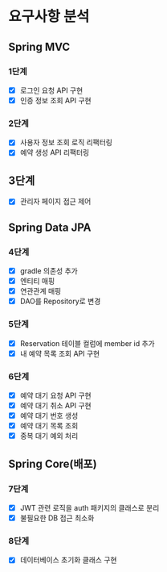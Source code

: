 # 요구사항 분석
## Spring MVC
### 1단계
- [x] 로그인 요청 API 구현
- [x] 인증 정보 조회 API 구현

### 2단계
- [x] 사용자 정보 조회 로직 리팩터링
- [x] 예약 생성 API 리팩터링

## 3단계
- [x] 관리자 페이지 접근 제어

## Spring Data JPA
### 4단계
- [x] gradle 의존성 추가
- [x] 엔티티 매핑
- [x] 연관관계 매핑
- [x] DAO를 Repository로 변경

### 5단계
- [x] Reservation 테이블 컬럼에 member id 추가
- [x] 내 예약 목록 조회 API 구현

### 6단계
- [x] 예약 대기 요청 API 구현
- [x] 예약 대기 취소 API 구현
- [x] 예약 대기 번호 생성
- [x] 예약 대기 목록 조회 
- [x] 중복 대기 예외 처리

## Spring Core(배포)
### 7단계
- [x] JWT 관련 로직을 auth 패키지의 클래스로 분리
- [x] 불필요한 DB 접근 최소화

### 8단계
- [x] 데이터베이스 초기화 클래스 구현